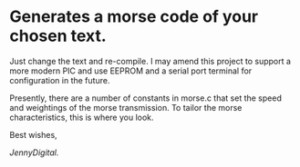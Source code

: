 # Generates a morse code of your chosen text.

Just change the text and re-compile.  I may amend this project to support a more modern PIC and use EEPROM and a serial port terminal for configuration in the future.



Presently, there are a number of constants in morse.c that set the speed and weightings of the morse transmission.  To tailor the morse characteristics, this is where you look.



Best wishes,

*JennyDigital.*
